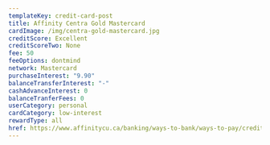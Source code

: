 ```yaml
---
templateKey: credit-card-post
title: Affinity Centra Gold Mastercard
cardImage: /img/centra-gold-mastercard.jpg
creditScore: Excellent
creditScoreTwo: None
fee: 50
feeOptions: dontmind
network: Mastercard
purchaseInterest: "9.90"
balanceTransferInterest: "-"
cashAdvanceInterest: 0
balanceTranferFees: 0
userCategory: personal
cardCategory: low-interest
rewardType: all
href: https://www.affinitycu.ca/banking/ways-to-bank/ways-to-pay/credit-cards/personal-credit-cards
---
```

